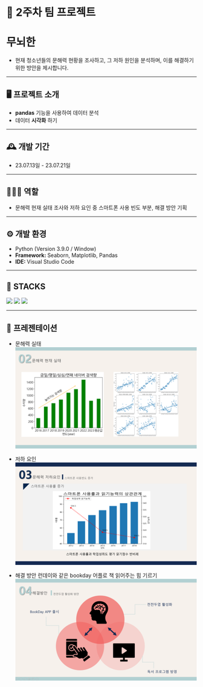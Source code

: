 # 🚩 2주차 팀 프로젝트
# **무뇌한**
- 현재 청소년들의 문해력 현황을 조사하고, 그 저하 원인을 분석하며, 이를 해결하기 위한 방안을 제시합니다.

----------------------------------------------------------

## 🖥️ 프로젝트 소개
-  **pandas** 기능을 사용하여 데이터 분석
-  데이터 **시각화** 하기
----------------------------------------------------------

## 🕰️ 개발 기간
* 23.07.13일 - 23.07.21일
----------------------------------------------------------

## 🧑‍🤝‍🧑 역할
 - 문해력 현재 실태 조사와 저하 요인 중 스마트폰 사용 빈도 부분, 해결 방안 기획

----------------------------------------------------------

## ⚙️ 개발 환경
- Python (Version 3.9.0 / Window)
- <strong>Framework: </strong> Seaborn, Matplotlib, Pandas
- <strong>IDE: </strong> Visual Studio Code

----------------------------------------------------------
## 📓 STACKS
 <img src="https://img.shields.io/badge/Python-3776AB?style=for-the-badge&logo=Python&logoColor=white"> <img src="https://img.shields.io/badge/Jupyter-F37626?style=for-the-badge&logo=Jupyter&logoColor=white"> <img src="https://img.shields.io/badge/Pandas-150458?style=for-the-badge&logo=Pandas&logoColor=white"> 

----------------------------------------------------------
## 📌 프레젠테이션
* 문해력 실태
![Alt text](read_img/now.png)

* 저하 요인
![Alt text](read_img/why.png)

* 해결 방안
런데이와 같은 bookday 어플로 책 읽어주는 힘 기르기
![Alt text](read_img/result.png)